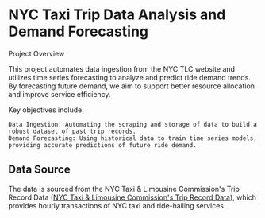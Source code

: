 # NYC Taxi Trip Data Analysis and Demand Forecasting

Project Overview

This project automates data ingestion from the NYC TLC website and utilizes time series forecasting to analyze and predict ride demand trends. By forecasting future demand, we aim to support better resource allocation and improve service efficiency.

Key objectives include:

    Data Ingestion: Automating the scraping and storage of data to build a robust dataset of past trip records.
    Demand Forecasting: Using historical data to train time series models, providing accurate predictions of future ride demand.

## Data Source

The data is sourced from the NYC Taxi & Limousine Commission's Trip Record Data ([NYC Taxi & Limousine Commission's Trip Record Data](https://www.nyc.gov/site/tlc/about/tlc-trip-record-data.page)), which provides hourly transactions of NYC taxi and ride-hailing services. 
